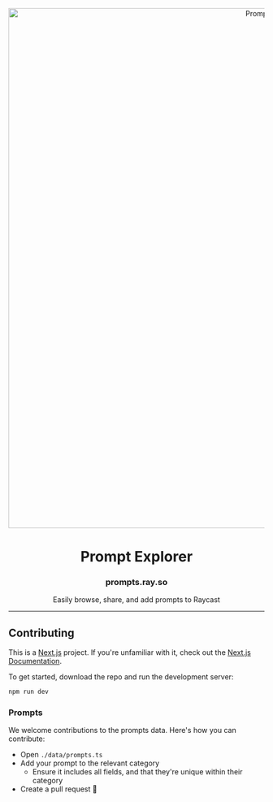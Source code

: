 <!-- TEXT_SECTION:header:START -->
<p align="center">
  <a href="https://prompts.ray.so" target="_blank" rel="noopener noreferrer">
    <img width="1024" src="https://prompts.ray.so/og-image.png" alt="Prompt Explorer">
  </a>
</p>
<h1 align="center">
  Prompt Explorer
</h1>
<h3 align="center">
  prompts.ray.so
</h3>
<p align="center">
  Easily browse, share, and add prompts to Raycast
</p>

<!-- TEXT_SECTION:header:END -->

---

## Contributing

This is a [Next.js](https://nextjs.org/) project. If you're unfamiliar with it, check out the [Next.js Documentation](https://nextjs.org/docs).

To get started, download the repo and run the development server:

```bash
npm run dev
```

### Prompts

We welcome contributions to the prompts data. Here's how you can contribute:

- Open `./data/prompts.ts`
- Add your prompt to the relevant category
  - Ensure it includes all fields, and that they're unique within their category
- Create a pull request 🚀
